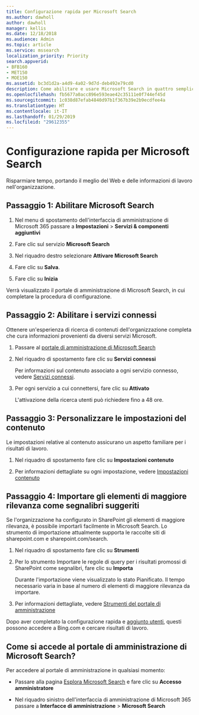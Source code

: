 ```yaml
---
title: Configurazione rapida per Microsoft Search
ms.author: dawholl
author: dawholl
manager: kellis
ms.date: 12/18/2018
ms.audience: Admin
ms.topic: article
ms.service: mssearch
localization_priority: Priority
search.appverid:
- BFB160
- MET150
- MOE150
ms.assetid: bc3d1d2a-a4d9-4a02-9d7d-deb492e79cd0
description: Come abilitare e usare Microsoft Search in quattro semplici passaggi.
ms.openlocfilehash: fb5677a0acc896e593eae42c35111e0f744ef45d
ms.sourcegitcommit: 1c038d87efab4840d97b1f367b39e2b9ecdfee4a
ms.translationtype: HT
ms.contentlocale: it-IT
ms.lasthandoff: 01/29/2019
ms.locfileid: "29612355"
---
```

# <a name="quick-set-up-for-microsoft-search"></a>Configurazione rapida per Microsoft Search

Risparmiare tempo, portando il meglio del Web e delle informazioni di lavoro nell'organizzazione.
  
## <a name="step-1-turn-on-microsoft-search"></a>Passaggio 1: Abilitare Microsoft Search

1. Nel menu di spostamento dell'interfaccia di amministrazione di Microsoft 365 passare a **Impostazioni** \> **Servizi &amp; componenti aggiuntivi**
    
2. Fare clic sul servizio **Microsoft Search** 
    
3. Nel riquadro destro selezionare **Attivare Microsoft Search**
    
4. Fare clic su **Salva**.
    
5. Fare clic su **Inizia**
  
Verrà visualizzato il portale di amministrazione di Microsoft Search, in cui completare la procedura di configurazione.
    
## <a name="step-2-enable-connected-services"></a>Passaggio 2: Abilitare i servizi connessi

Ottenere un'esperienza di ricerca di contenuti dell'organizzazione completa che cura informazioni provenienti da diversi servizi Microsoft.
  
1. Passare al [portale di amministrazione di Microsoft Search](https://www.bingforbusiness.com/admin)
    
2. Nel riquadro di spostamento fare clic su **Servizi connessi**
    
    Per informazioni sul contenuto associato a ogni servizio connesso, vedere [Servizi connessi](connected-services.md).
    
3. Per ogni servizio a cui connettersi, fare clic su **Attivato**
    
    L'attivazione della ricerca utenti può richiedere fino a 48 ore.
    
## <a name="step-3-customize-content-settings"></a>Passaggio 3: Personalizzare le impostazioni del contenuto

Le impostazioni relative al contenuto assicurano un aspetto familiare per i risultati di lavoro. 
  
1. Nel riquadro di spostamento fare clic su **Impostazioni contenuto**
    
2. Per informazioni dettagliate su ogni impostazione, vedere [Impostazioni contenuto](content-settings.md)
    
## <a name="step-4-import-best-bets-as-suggested-bookmarks"></a>Passaggio 4: Importare gli elementi di maggiore rilevanza come segnalibri suggeriti

Se l'organizzazione ha configurato in SharePoint gli elementi di maggiore rilevanza, è possibile importarli facilmente in Microsoft Search. Lo strumento di importazione attualmente supporta le raccolte siti di sharepoint.com e sharepoint.com/search. 
  
1. Nel riquadro di spostamento fare clic su **Strumenti**
    
2. Per lo strumento Importare le regole di query per i risultati promossi di SharePoint come segnalibri, fare clic su **Importa**
    
    Durante l'importazione viene visualizzato lo stato Pianificato. Il tempo necessario varia in base al numero di elementi di maggiore rilevanza da importare.
    
3. Per informazioni dettagliate, vedere [Strumenti del portale di amministrazione](admin-portal-tools.md)
    
Dopo aver completato la configurazione rapida e [aggiunto utenti](add-users.md), questi possono accedere a Bing.com e cercare risultati di lavoro. 
  
## <a name="how-do-i-get-to-the-microsoft-search-admin-portal"></a>Come si accede al portale di amministrazione di Microsoft Search?

Per accedere al portale di amministrazione in qualsiasi momento:
  
- Passare alla pagina [Esplora Microsoft Search](https://www.bing.com/business/explore) e fare clic su **Accesso amministratore**
    
- Nel riquadro sinistro dell'interfaccia di amministrazione di Microsoft 365 passare a **Interfacce di amministrazione** \> **Microsoft Search**

  

